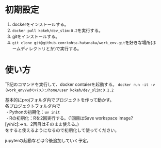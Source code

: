 # 初期設定

1. dockerをインストールする。
2. `docker pull kokeh/dev_slim:0.2`を実行する。
3. gitをインストールする。
4. `git clone git@github.com:kohta-hatanaka/work_env.git`を好きな場所(ホームディレクトリとか)で実行する。

# 使い方
下記のコマンドを実行して、docker contaierを起動する。
`docker run -it -v (work_env/wdのパス):/home/user kokeh/dev_slim:0.1.2`

基本的にprojフォルダ内でプロジェクトを作って動かす。  
各プロジェクトフォルダ内で  
・Pythonの初期化：`uv init`  
・Rの初期化：Rを2回実行する。(1回目はSave workspace image? [y/n/c]:→n、2回目はそのまま使える。)  
をすると使えるようになるので初期化して使ってください。  

jupyterの起動などは今後追加していく予定。  